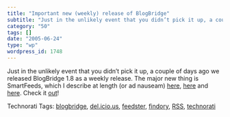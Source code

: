 ```yaml
---
title: "Important new (weekly) release of BlogBridge"
subtitle: "Just in the unlikely event that you didn’t pick it up, a couple of days ago we released BlogBridge 1..."
category: "50"
tags: []
date: "2005-06-24"
type: "wp"
wordpress_id: 1748
---
```

Just in the unlikely event that you didn’t pick it up, a couple of days ago we released BlogBridge 1.8 as a weekly release. The major new thing is SmartFeeds, which I describe at length (or ad nauseam) [here](http://www.blogbridge.com/archives/2005/06/supernova_angle.php), [here](http://www.blogbridge.com/archives/2005/06/what_are_smartf.php) and [here](http://www.blogbridge.com/archives/2005/06/a_smartfeeds_tu_1.php). Check it [out](http://www.blogbridge.com/install/weekly/blogbridge.jnlp)!

Technorati Tags: [blogbridge](http://technorati.com/tag/blogbridge), [del.icio.us](http://technorati.com/tag/del.icio.us), [feedster](http://technorati.com/tag/feedster), [findory](http://technorati.com/tag/findory), [RSS](http://technorati.com/tag/RSS), [technorati](http://technorati.com/tag/technorati)